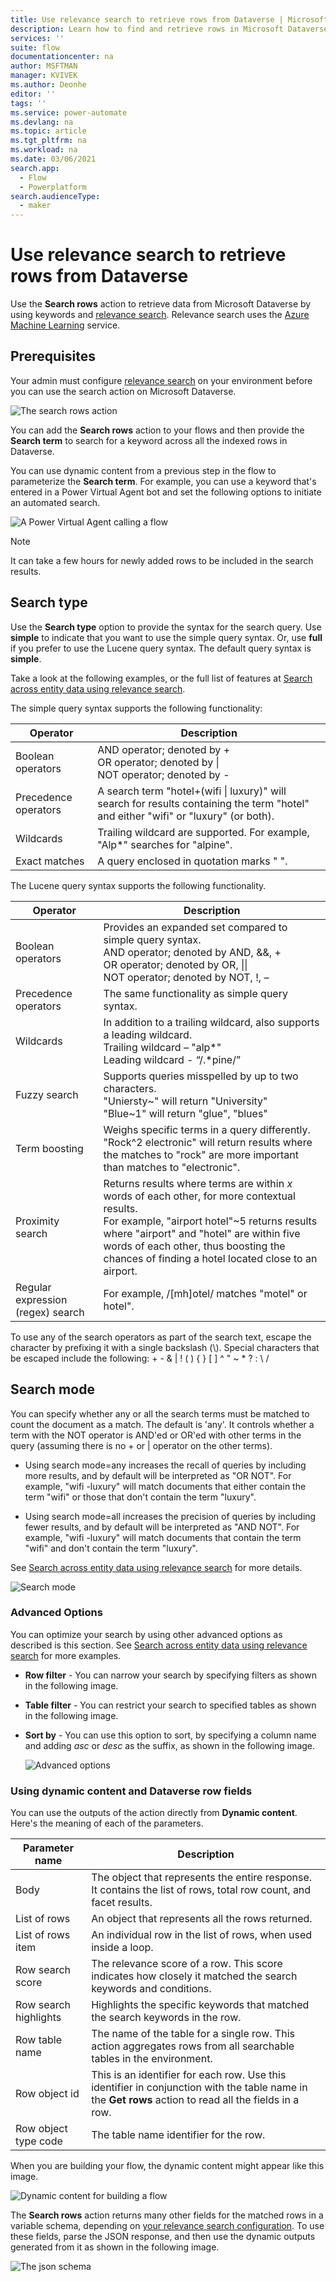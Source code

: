 ```yaml
---
title: Use relevance search to retrieve rows from Dataverse | Microsoft Docs
description: Learn how to find and retrieve rows in Microsoft Dataverse with flows. 
services: ''
suite: flow
documentationcenter: na
author: MSFTMAN
manager: KVIVEK
ms.author: Deonhe
editor: ''
tags: ''
ms.service: power-automate
ms.devlang: na
ms.topic: article
ms.tgt_pltfrm: na
ms.workload: na
ms.date: 03/06/2021
search.app: 
  - Flow
  - Powerplatform
search.audienceType: 
  - maker
---
```


# Use relevance search to retrieve rows from Dataverse

Use the **Search rows** action to retrieve data from Microsoft Dataverse by using keywords and [relevance search](https://docs.microsoft.com/power-platform/admin/configure-relevance-search-organization#what-is-relevance-search). Relevance search uses the [Azure Machine Learning](https://docs.microsoft.com/azure/machine-learning/overview-what-is-azure-ml) service.


## Prerequisites

Your admin must configure [relevance search](https://docs.microsoft.com/power-platform/admin/configure-relevance-search-organization) on your environment before you can use the search action on Microsoft Dataverse.

![The search rows action](../media/search-row/3f253e0b3de8d320be884b3f503ba33c.png)

You can add the **Search rows** action to your flows and then provide the **Search term** to search for a keyword across all the indexed rows in Dataverse. 

You can use dynamic content from a previous step in the flow to parameterize the **Search term**. For example, you can use a keyword that's entered in a Power Virtual Agent bot and set the following options to initiate an automated search. 

![A Power Virtual Agent calling a flow](../media/search-row/da5e692228bd41726bc5c1e03dc70b7c.png)


>[!NOTE]
>It can take a few hours for newly added rows to be included in the search results.


## Search type

Use the **Search type** option to provide the syntax for the search query. Use **simple** to indicate that you want to use the simple query syntax. Or, use **full** if you prefer to use the Lucene query syntax. The default query syntax is **simple**. 

Take a look at the following examples, or the full list of features at [Search across entity data using relevance search](https://docs.microsoft.com/powerapps/developer/data-platform/webapi/relevance-search#searchmode-any--all-optional).

<!--Todo ![](../media/search-row/8d7cf1f6a3e6bfa4ea34c8c0e4938368.png) -->

The simple query syntax supports the following functionality:

Operator|Description
---------|-----------
Boolean operators| AND operator; denoted by + </br>OR operator; denoted by \|</br>NOT operator; denoted by -
| Precedence operators | A search term "hotel+(wifi \| luxury)" will search for results containing the term "hotel" and either "wifi" or "luxury" (or both). |
| Wildcards            | Trailing wildcard are supported. For example, "Alp\*" searches for "alpine".                                                        |
| Exact matches        | A query enclosed in quotation marks " ".                                                                                            |

The Lucene query syntax supports the following functionality.

Operator|Description
---------|-----------
Boolean operators| Provides an expanded set compared to simple query syntax. </br> AND operator; denoted by AND, &&, + </br>OR operator; denoted by OR, \|\|</br>NOT operator; denoted by NOT, !, –
| Precedence operators              | The same functionality as simple query syntax.                                                                                                                                                                                                                                         |
| Wildcards                         | In addition to a trailing wildcard, also supports a leading wildcard.</br>Trailing wildcard – "alp*"</br>Leading wildcard - “/.*pine/”                                 |
| Fuzzy search                      | Supports queries misspelled by up to two characters. </br>"Uniersty~" will return "University"</br>"Blue~1" will return "glue", "blues"                                            |                                                                                                                                                                                    |
| Term boosting                     | Weighs specific terms in a query differently. </br>"Rock\^2 electronic" will return results where the matches to "rock" are more important than matches to "electronic".                                                                                                                                                                                                         |
| Proximity search                  | Returns results where terms are within *x* words of each other, for more contextual results. </br>For example, "airport hotel"\~5 returns results where "airport" and "hotel" are within five words of each other, thus boosting the chances of finding a hotel located close to an airport.                                                                                     |
| Regular expression (regex) search | For example, /[mh]otel/ matches "motel" or hotel".                                                                                                                                                                                                                                    |

To use any of the search operators as part of the search text, escape the character by prefixing it with a single backslash (\\). Special characters that
be escaped include the following: + - & \| ! ( ) { } [ ] \^ " \~ \* ? : \\
/

## Search mode

You can specify whether any or all the search terms must be matched to count the document as a match. The default is 'any'. It controls whether a term with the NOT operator is AND'ed or OR'ed with other terms in the query (assuming there is no + or \| operator on the other terms).

- Using search mode=any increases the recall of queries by including more results, and by default will be interpreted as "OR NOT". For example, "wifi -luxury" will match documents that either contain the term "wifi" or those that don't contain the term "luxury".

- Using search mode=all increases the precision of queries by including fewer results, and by default will be interpreted as "AND NOT". For example, "wifi -luxury" will match documents that contain the term "wifi" and don't contain the term "luxury".

See [Search across entity data using relevance search](https://docs.microsoft.com/powerapps/developer/data-platform/webapi/relevance-search#searchtype-simple--full-optional) for more details.

![Search mode](../media/search-row/5cf2cbc541a35bf55d424e7c39da8f58.png)

### Advanced Options

You can optimize your search by using other advanced options as described is this section.
See [Search across entity data using relevance search](https://docs.microsoft.com/powerapps/developer/data-platform/webapi/relevance-search#query-parameters) for more examples.

- **Row filter** -  You can narrow your search by specifying filters as shown in the following image.

- **Table filter** -  You can restrict your search to specified tables as shown in the following image.

- **Sort by** -  You can use this option to sort, by specifying a column name and adding *asc* or *desc* as the suffix, as shown in the following image.

    ![Advanced options](../media/search-row/21831a3d3abca6833ef5801956faa3de.png)

### Using dynamic content and Dataverse row fields

You can use the outputs of the action directly from **Dynamic content**. Here's the meaning of each of the parameters.

Parameter name|Description
--------------|-----------
Body|The object that represents the entire response. It contains the list of rows, total row count, and facet results.
List of rows|An object that represents all the rows returned.
List of rows item|An individual row in the list of rows, when used inside a loop.
Row search score|The relevance score of a row. This score indicates how closely it matched the search keywords and conditions.
Row search highlights|Highlights the specific keywords that matched the search keywords in the row.
Row table name|The name of the table for a single row. This action aggregates rows from all searchable tables in the environment.
Row object id|This is an identifier for each row. Use this identifier in conjunction with the table name in the **Get rows** action to read all the fields in a row.
Row object type code|The table name identifier for the row.

When you are building your flow, the dynamic content might appear like this image.

![Dynamic content for building a flow](../media/search-row/76ba9f15dd4b08b4c051621de4ea1451.png)

The **Search rows** action returns many other fields for the matched rows in a variable schema, depending on [your relevance search configuration](https://docs.microsoft.com/power-platform/admin/configure-relevance-search-organization).
To use these fields, parse the JSON response, and then use the dynamic outputs generated from it as shown in the following image.

![The json schema](../media/search-row/ae83fc6dbb96a2300f3e9142bfc85586.png)

